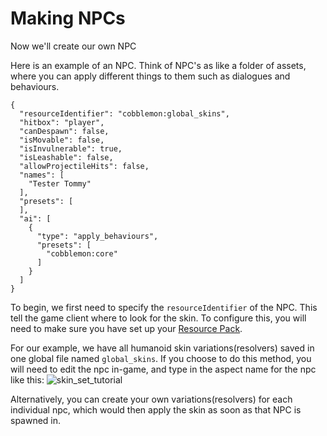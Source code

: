 # Making NPCs
Now we'll create our own NPC

Here is an example of an NPC. Think of NPC's as like a folder of assets, where you can apply different things to them such as dialogues and behaviours.
```
{
  "resourceIdentifier": "cobblemon:global_skins",
  "hitbox": "player",
  "canDespawn": false,
  "isMovable": false,
  "isInvulnerable": true,
  "isLeashable": false,
  "allowProjectileHits": false,
  "names": [
    "Tester Tommy"
  ],
  "presets": [
  ],
  "ai": [
    {
      "type": "apply_behaviours",
      "presets": [
        "cobblemon:core"
      ]
    }
  ]
}
```

To begin, we first need to specify the ``resourceIdentifier`` of the NPC. This tell the game client where to look for the skin. To configure this, you will need to make sure you have set up your [Resource Pack](https://github.com/TempusMMORPG/Cobblemon_Creation_Toolkit/tree/main/CCT_resourcepack).

For our example, we have all humanoid skin variations(resolvers) saved in one global file named ``global_skins``. If you choose to do this method, you will need to edit the npc in-game, and type in the aspect name for the npc like this:
![skin_set_tutorial](https://www.mediafire.com/view/usvfpecj26ja5o3/npc_skin_set.gif)

Alternatively, you can create your own variations(resolvers) for each individual npc, which would then apply the skin as soon as that NPC is spawned in. 
